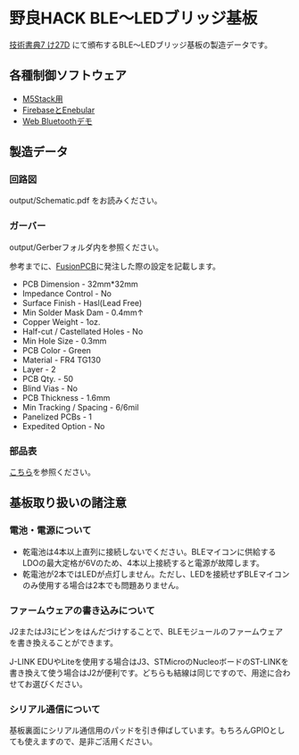 # 野良HACK BLE〜LEDブリッジ基板

[技術書典7 け27D](https://techbookfest.org/event/tbf07/circle/5663970140618752) にて頒布するBLE〜LEDブリッジ基板の製造データです。

## 各種制御ソフトウェア

- [M5Stack用](https://github.com/da-eee/CNoraBLE)
- [FirebaseとEnebular](https://github.com/muramasa2764/ESP32Firebase-BLE)
- [Web Bluetoothデモ](https://pokiiio.github.io/Jones/)

## 製造データ

### 回路図

output/Schematic.pdf をお読みください。

### ガーバー

output/Gerberフォルダ内を参照ください。

参考までに、[FusionPCB](https://www.seeedstudio.com/fusion.html)に発注した際の設定を記載します。

- PCB Dimension - 32mm*32mm 
- Impedance Control - No 
- Surface Finish - Hasl(Lead Free) 
- Min Solder Mask Dam - 0.4mm↑ 
- Copper Weight - 1oz. 
- Half-cut / Castellated Holes - No 
- Min Hole Size - 0.3mm 
- PCB Color - Green 
- Material - FR4 TG130 
- Layer - 2 
- PCB Qty. - 50 
- Blind Vias - No 
- PCB Thickness - 1.6mm 
- Min Tracking / Spacing - 6/6mil 
- Panelized PCBs - 1 
- Expedited Option - No 

### 部品表

[こちら](https://docs.google.com/spreadsheets/d/1IFBm3dJIjSWrcvgrVqms4TnD1tUxHpUHN8ivpyQduAM/edit?usp=sharing)を参照ください。

## 基板取り扱いの諸注意

### 電池・電源について

- 乾電池は4本以上直列に接続しないでください。BLEマイコンに供給するLDOの最大定格が6Vのため、4本以上接続すると電源が故障します。
- 乾電池が2本ではLEDが点灯しません。ただし、LEDを接続せずBLEマイコンのみ使用する場合は2本でも問題ありません。

### ファームウェアの書き込みについて

J2またはJ3にピンをはんだづけすることで、BLEモジュールのファームウェアを書き換えることができます。

J-LINK EDUやLiteを使用する場合はJ3、STMicroのNucleoボードのST-LINKを書き換えて使う場合はJ2が便利です。どちらも結線は同じですので、用途に合わせてお選びください。

### シリアル通信について

基板裏面にシリアル通信用のパッドを引き伸ばしています。もちろんGPIOとしても使えますので、是非ご活用ください。
